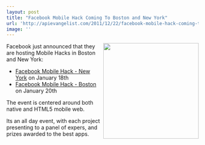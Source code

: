 ```yaml
---
layout: post
title: "Facebook Mobile Hack Coming To Boston and New York"
url: 'http://apievangelist.com/2011/12/22/facebook-mobile-hack-coming-to-boston-and-new-york/'
image: ''
---
```


[<img class="c1" src="http://kinlane-productions.s3.amazonaws.com/facebook/facebook.gif" alt="" width="250" align="right" />][1]

Facebook just announced that they are hosting Mobile Hacks in Boston and New York:

  * [Facebook Mobile Hack - New York][2] on January 18th
  * [Facebook Mobile Hack - Boston][3] on January 20th

The event is centered around both native and HTML5 mobile web.

Its an all day event, with each project presenting to a panel of expers, and prizes awarded to the best apps.

   [1]: http://www.facebook.com/
   [2]: http://blog.apievangelist.com/events/facebook_mobile_hack__new_york.php (Facebook Mobile Hack - New York)
   [3]: http://blog.apievangelist.com/events/facebook_mobile_hack__boston.php (Facebook Mobile Hack - Boston)
